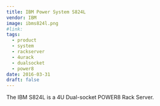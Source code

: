 ```yaml
---
title: IBM Power System S824L
vendor: IBM
image: ibms824l.png
#link:
tags:
  - product
  - system
  - rackserver
  - 4urack
  - dualsocket
  - power8
date: 2016-03-31
draft: false
---
```


The IBM S824L is a 4U Dual-socket POWER8 Rack Server.
